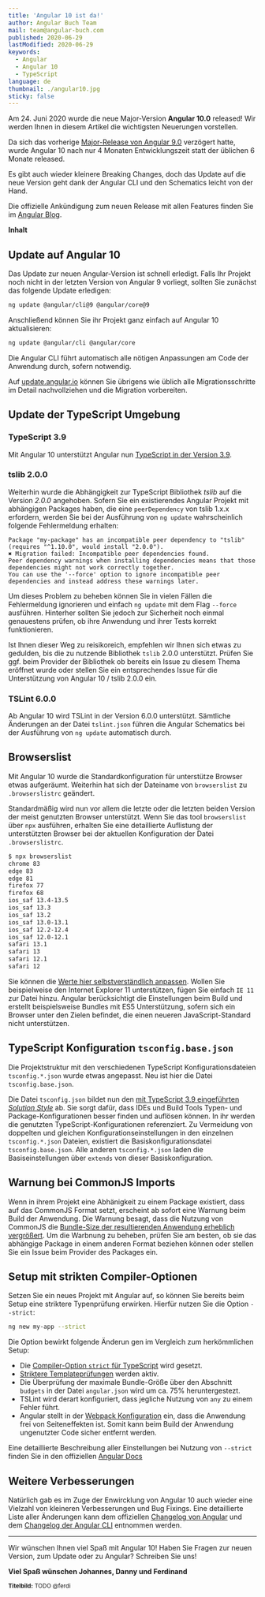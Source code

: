 ```yaml
---
title: 'Angular 10 ist da!'
author: Angular Buch Team
mail: team@angular-buch.com
published: 2020-06-29
lastModified: 2020-06-29
keywords:
  - Angular
  - Angular 10
  - TypeScript
language: de
thumbnail: ./angular10.jpg
sticky: false
---
```


Am 24. Juni 2020 wurde die neue Major-Version **Angular 10.0** released! Wir werden Ihnen in diesem Artikel die wichtigsten Neuerungen vorstellen.

Da sich das vorherige [Major-Release von Angular 9.0](/blog/2020-02-angular9) verzögert hatte, wurde Angular 10 nach nur 4 Monaten Entwicklungszeit statt der üblichen 6 Monate released.

Es gibt auch wieder kleinere Breaking Changes, doch das Update auf die neue Version geht dank der Angular CLI und den Schematics leicht von der Hand.

Die offizielle Ankündigung zum neuen Release mit allen Features finden Sie im [Angular Blog](https://blog.angular.io/version-10-of-angular-now-available-78960babd41).

**Inhalt**



## Update auf Angular 10

Das Update zur neuen Angular-Version ist schnell erledigt.
Falls Ihr Projekt noch nicht in der letzten Version von Angular 9 vorliegt, sollten Sie zunächst das folgende Update erledigen:

```bash
ng update @angular/cli@9 @angular/core@9
```

Anschließend können Sie ihr Projekt ganz einfach auf Angular 10 aktualisieren:

```bash
ng update @angular/cli @angular/core
```

Die Angular CLI führt automatisch alle nötigen Anpassungen am Code der Anwendung durch, sofern notwendig.

Auf [update.angular.io](https://update.angular.io/#9.0:10.0) können Sie übrigens wie üblich alle Migrationsschritte im Detail nachvollziehen und die Migration vorbereiten.

## Update der TypeScript Umgebung

### TypeScript 3.9

Mit Angular 10 unterstützt Angular nun [TypeScript in der Version 3.9](https://www.typescriptlang.org/docs/handbook/release-notes/typescript-3-9.html).

### tslib 2.0.0

Weiterhin wurde die Abhängigkeit zur TypeScript Bibliothek _tslib_ auf die Version _2.0.0_ angehoben.
Sofern Sie ein existierendes Angular Projekt mit abhängigen Packages haben, die eine `peerDependency` von tslib 1.x.x erfordern, werden Sie bei der Ausführung von `ng update` wahrscheinlich folgende Fehlermeldung erhalten:

```
Package "my-package" has an incompatible peer dependency to "tslib" (requires "^1.10.0", would install "2.0.0").
✖ Migration failed: Incompatible peer dependencies found.
Peer dependency warnings when installing dependencies means that those dependencies might not work correctly together.
You can use the '--force' option to ignore incompatible peer dependencies and instead address these warnings later.
```

Um dieses Problem zu beheben können Sie in vielen Fällen die Fehlermeldung ignorieren und einfach `ng update` mit dem Flag `--force` ausführen.
Hinterher sollten Sie jedoch zur Sicherheit noch einmal genauestens prüfen, ob ihre Anwendung und ihrer Tests korrekt funktionieren.

Ist Ihnen dieser Weg zu reisikoreich, empfehlen wir Ihnen sich etwas zu gedulden, bis die zu nutzende Bibliothek `tslib` 2.0.0 unterstützt.
Prüfen Sie ggf. beim Provider der Bibliothek ob bereits ein Issue zu diesem Thema eröffnet wurde oder stellen Sie ein entsprechendes Issue für die Unterstützung von Angular 10 / tslib 2.0.0 ein.

### TSLint 6.0.0

Ab Angular 10 wird TSLint in der Version 6.0.0 unterstützt.
Sämtliche Änderungen an der Datei `tslint.json` führen die Angular Schematics bei der Ausführung von `ng update` automatisch durch.


## Browserslist

Mit Angular 10 wurde die Standardkonfiguration für unterstütze Browser etwas aufgeräumt.
Weiterhin hat sich der Dateiname von `browserslist` zu `.browserslistrc` geändert.

Standardmäßig wird nun vor allem die letzte oder die letzten beiden Version der meist genutzten Browser unterstützt.
Wenn Sie das tool `browserslist` über `npx` ausführen, erhalten Sie eine detaillierte Auflistung der unterstützten Browser bei der aktuellen Konfiguration der Datei `.browserslistrc`.

```bash
$ npx browserslist
chrome 83
edge 83
edge 81
firefox 77
firefox 68
ios_saf 13.4-13.5
ios_saf 13.3
ios_saf 13.2
ios_saf 13.0-13.1
ios_saf 12.2-12.4
ios_saf 12.0-12.1
safari 13.1
safari 13
safari 12.1
safari 12
```

Sie können die [Werte hier selbstverständlich anpassen](https://github.com/browserslist/browserslist).
Wollen Sie beispielweise den Internet Explorer 11 unterstützen, fügen Sie einfach `IE 11` zur Datei hinzu.
Angular berücksichtigt die Einstellungen beim Build und erstellt beispielsweise Bundles mit ES5 Unterstützung, sofern sich ein Browser unter den Zielen befindet, die einen neueren JavaScript-Standard nicht unterstützen.

## TypeScript Konfiguration `tsconfig.base.json`

Die Projektstruktur mit den verschiedenen TypeScript Konfigurationsdateien `tsconfig.*.json` wurde etwas angepasst.
Neu ist hier die Datei `tsconfig.base.json`.

Die Datei `tsconfig.json` bildet nun den [mit TypeScript 3.9 eingeführten _Solution Style_](https://devblogs.microsoft.com/typescript/announcing-typescript-3-9/#solution-style-tsconfig) ab.
Sie sorgt dafür, dass IDEs und Build Tools Typen- und Package-Konfigurationen besser finden und auflösen können.
In ihr werden die genutzten TypeScript-Konfigurationen referenziert.
Zu Vermeidung von doppelten und gleichen Konfigurationseinstellungen in den einzelnen `tsconfig.*.json` Dateien, existiert die Basiskonfigurationsdatei `tsconfig.base.json`.
Alle anderen `tsconfig.*.json` laden die Basiseinstellungen über `extends` von dieser Basiskonfiguration.

## Warnung bei CommonJS Imports

Wenn in ihrem Projekt eine Abhänigkeit zu einem Package existiert, dass auf das CommonJS Format setzt, erscheint ab sofort eine Warnung beim Build der Anwendung.
Die Warnung besagt, dass die Nutzung von CommonJS die [Bundle-Size der resultierenden Anwendung erheblich vergrößert](https://web.dev/commonjs-larger-bundles/).
Um die Warbnung zu beheben, prüfen Sie am besten, ob sie das abhängige Package in einem anderen Format beziehen können oder stellen Sie ein Issue beim Provider des Packages ein.

## Setup mit strikten Compiler-Optionen

Setzen Sie ein neues Projekt mit Angular auf, so können Sie bereits beim Setup eine striktere Typenprüfung erwirken.
Hierfür nutzen Sie die Option `--strict`:

```bash
ng new my-app --strict
```

Die Option bewirkt folgende Änderun gen im Vergleich zum herkömmlichen Setup:

- Die [Compiler-Option `strict` für TypeScript](https://dev.to/briwa/how-strict-is-typescript-s-strict-mode-311a) wird gesetzt.
- [Striktere Templateprüfungen](https://angular.io/guide/template-typecheck#strict-mode) werden aktiv.
- Die Überprüfung der maximale Bundle-Größe über den Abschnitt `budgets` in der Datei `angular.json` wird um ca. 75% heruntergestezt.
- TSLint wird derart konfiguriert, dass jegliche Nutzung von `any` zu einem Fehler führt.
- Angular stellt in der [Webpack Konfiguration](https://webpack.js.org/guides/tree-shaking/#mark-the-file-as-side-effect-free) ein, dass die Anwendung frei von Seiteneffekten ist. Somit kann beim Build der Anwendung ungenutzter Code sicher entfernt werden.

Eine detaillierte Beschreibung aller Einstellungen bei Nutzung von `--strict` finden Sie in den offiziellen [Angular Docs](https://angular.io/guide/strict-mode)

## Weitere Verbesserungen

Natürlich gab es im Zuge der Enwircklung von Angular 10 auch wieder eine Vielzahl von kleineren Verbesserungen und Bug Fixings.
Eine detaillierte Liste aller Änderungen kann dem offiziellen [Changelog von Angular](https://github.com/angular/angular/blob/master/CHANGELOG.md#1000-2020-06-24) und dem [Changelog der Angular CLI](https://github.com/angular/angular-cli/releases/tag/v10.0.0) entnommen werden.

<hr>

Wir wünschen Ihnen viel Spaß mit Angular 10!
Haben Sie Fragen zur neuen Version, zum Update oder zu Angular? Schreiben Sie uns!

**Viel Spaß wünschen
Johannes, Danny und Ferdinand**

<small>**Titelbild:** TODO @ferdi</small>
